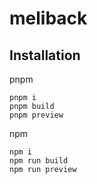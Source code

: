 # meliback

## Installation

pnpm
```
pnpm i
pnpm build
pnpm preview
```

npm
```
npm i
npm run build
npm run preview
```
